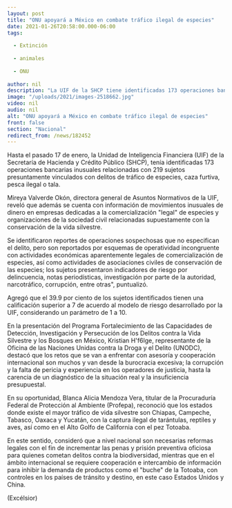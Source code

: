 ```yaml
---
layout: post
title: "ONU apoyará a México en combate tráfico ilegal de especies"
date: 2021-01-26T20:58:00.000-06:00
tags:
  
  - Extinción
  
  - animales
  
  - ONU
  
author: nil
description: "La UIF de la SHCP tiene identificadas 173 operaciones bancarias inusuales relacionadas con 219 sujetos presuntamente vinculados con delitos de tráfico de especies, caza furtiva, pesca ilegal o tala"
image: "/uploads/2021/images-2518662.jpg"
video: nil
audio: nil
alt: "ONU apoyará a México en combate tráfico ilegal de especies"
front: false
section: "Nacional"
redirect_from: /news/182452
---
```


Hasta el pasado 17 de enero, la Unidad de Inteligencia Financiera (UIF) de la Secretaría de Hacienda y Crédito Público (SHCP), tenía identificadas 173 operaciones bancarias inusuales relacionadas con 219 sujetos presuntamente vinculados con delitos de tráfico de especies, caza furtiva, pesca ilegal o tala.

Mireya Valverde Okón, directora general de Asuntos Normativos de la UIF, reveló que además se cuenta con información de movimientos inusuales de dinero en empresas dedicadas a la comercialización "legal" de especies y organizaciones de la sociedad civil relacionadas supuestamente con la conservación de la vida silvestre.

Se identificaron reportes de operaciones sospechosas que no especifican el delito, pero son reportados por esquemas de operatividad incongruente con actividades económicas aparentemente legales de comercialización de especies, así como actividades de asociaciones civiles de conservación de las especies; los sujetos presentaron indicadores de riesgo por delincuencia, notas periodísticas, investigación por parte de la autoridad, narcotráfico, corrupción, entre otras", puntualizó.

Agregó que el 39.9 por ciento de los sujetos identificados tienen una calificación superior a 7 de acuerdo al modelo de riesgo desarrollado por la UIF, considerando un parámetro de 1 a 10.

En la presentación del Programa Fortalecimiento de las Capacidades de Detección, Investigación y Persecución de los Delitos contra la Vida Silvestre y los Bosques en México, Kristian H\'f6lge, representante de la Oficina de las Naciones Unidas contra la Droga y el Delito (UNODC), destacó que los retos que se van a enfrentar con asesoría y cooperación internacional son muchos y van desde la burocracia excesiva; la corrupción y la falta de pericia y experiencia en los operadores de justicia, hasta la carencia de un diagnóstico de la situación real y la insuficiencia presupuestal.

En su oportunidad, Blanca Alicia Mendoza Vera, titular de la Procuraduría Federal de Protección al Ambiente (Profepa), reconoció que los estados donde existe el mayor tráfico de vida silvestre son Chiapas, Campeche, Tabasco, Oaxaca y Yucatán, con la captura ilegal de tarántulas, reptiles y aves, así como en el Alto Golfo de California con el pez Totoaba.

En este sentido, consideró que a nivel nacional son necesarias reformas legales con el fin de incrementar las penas y prisión preventiva oficiosa para quienes cometan delitos contra la biodiversidad, mientras que en el ámbito internacional se requiere cooperación e intercambio de información para inhibir la demanda de productos como el "buche" de la Totoaba, con controles en los países de tránsito y destino, en este caso Estados Unidos y China.

(Excélsior)